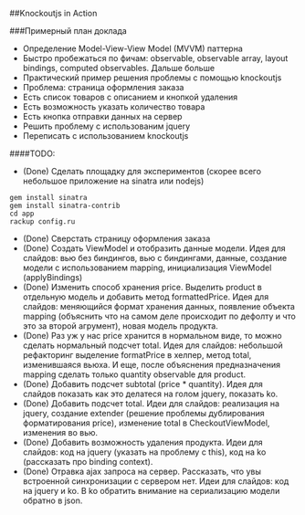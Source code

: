 ##Knockoutjs in Action

###Примерный план доклада

* Определение  Model-View-View Model (MVVM) паттерна
* Быстро пробежаться по фичам: observable, observable array, layout bindings, computed observables. Дальше больше
* Практический пример решения проблемы с помощью knockoutjs
* Проблема: страница оформления заказа
* Есть список товаров с описанием и кнопкой удаления
* Есть возможность указать количество товара
* Есть кнопка отправки данных на сервер
* Решить проблему с использованим jquery
* Переписать с использованием knockoutjs


####TODO:

* (Done) Сделать площадку для экспериментов (скорее всего небольшое приложение на sinatra или nodejs)

```
gem install sinatra
gem install sinatra-contrib
cd app
rackup config.ru
```

* (Done) Сверстать страницу оформления заказа
* (Done) Создать ViewModel и отобразить данные модели. Идея для слайдов: вью без биндингов, вью с биндингами, данные, создание модели с использованием mapping, инициализация ViewModel (applyBindings)
* (Done) Изменить способ хранения price. Выделить product в отдельную модель и добавить метод formattedPrice. Идея для слайдов: меняющийся формат хранения данных, появление объекта mapping (объяснить что на самом деле происходит по дефолту и что это за второй агрумент), новая модель продукта.
* (Done) Раз уж у нас price хранится в нормальном виде, то можно сделать нормальный подсчет total. Идея для слайдов: небольшой рефакторинг
выделение formatPrice в хелпер, метод total, изменившаяся вьюха. И еще, после объяснения предназначения mapping сделать только quantity observable для product.
* (Done) Добавить подсчет subtotal (price * quantity). Идея для слайдов показать как это делатеся на голом jquery, показать ko.
* (Done) Добавить подсчет total. Идеи для слайдов: реализация на jquery, создание extender (решение проблемы дублирования форматирования price), изменение total в CheckoutViewModel, изменения во вью.
* (Done) Добавить возможность удаления продукта. Идеи для слайдов: код на jquery (указать на проблему с this), код на ko (рассказать про binding context).
* (Done) Отравка ajax запроса на сервер. Рассказать, что увы встроенной синхронизации с сервером нет. Идеи для слайдов: код на jquery и ko. В ko обратить внимание на сериализацию модели обратно в json.
